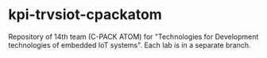 # kpi-trvsiot-cpackatom
Repository of 14th team (C-PACK ATOM) for "Technologies for Development technologies of embedded IoT systems". Each lab is in a separate branch.
